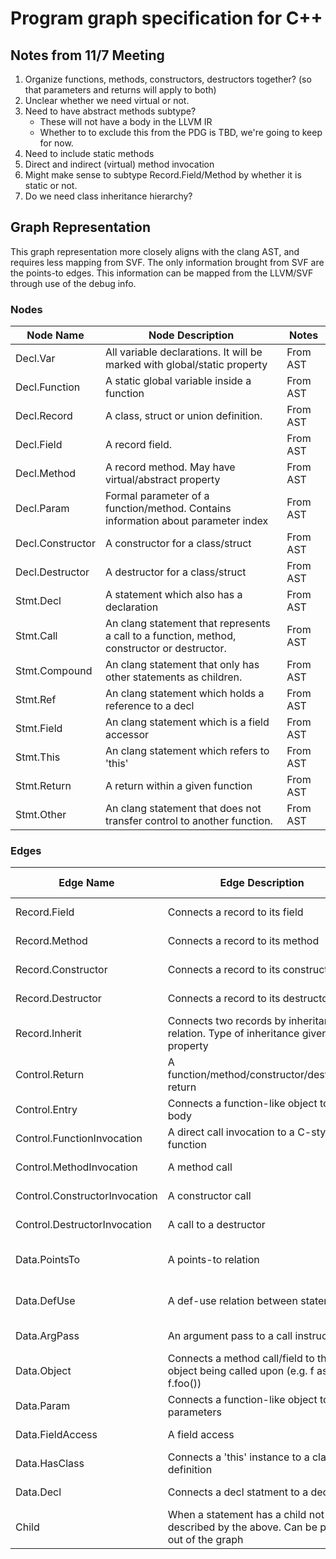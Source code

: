 # Program graph specification for C++

## Notes from 11/7 Meeting
1. Organize functions, methods, constructors, destructors together? (so that parameters and returns will apply to both)
2. Unclear whether we need virtual or not.
3. Need to have abstract methods subtype?
   - These will not have a body in the LLVM IR 
   - Whether to to exclude this from the PDG is TBD, we're going to keep for now. 
4. Need to include static methods 
5. Direct and indirect (virtual) method invocation 
6. Might make sense to subtype Record.Field/Method by whether it is static or not.  
7. Do we need class inheritance hierarchy?


## Graph Representation

This graph representation more closely aligns with the clang AST, and requires less mapping from 
SVF. The only information brought from SVF are the points-to edges. This information can be mapped
from the LLVM/SVF through use of the debug info.


### Nodes

| Node Name        | Node Description                                                                            | Notes    |
| ---------------- | ------------------------------------------------------------------------------------------- | -------- |
| Decl.Var         | All variable declarations. It will be marked with global/static property                    | From AST |
| Decl.Function    | A static global variable inside a function                                                  | From AST |
| Decl.Record      | A class, struct or union definition.                                                        | From AST |
| Decl.Field       | A record field.                                                                             | From AST |
| Decl.Method      | A record method. May have virtual/abstract property                                         | From AST |
| Decl.Param       | Formal parameter of a function/method. Contains information about parameter index           | From AST |
| Decl.Constructor | A constructor for a class/struct                                                            | From AST |
| Decl.Destructor  | A destructor for a class/struct                                                             | From AST |
| Stmt.Decl        | A statement which also has a declaration                                                    | From AST |
| Stmt.Call        | An clang statement that represents a call to a function, method, constructor or destructor. | From AST |
| Stmt.Compound    | An clang statement that only has other statements as children.                              | From AST |
| Stmt.Ref         | An clang statement which holds a reference to a decl                                        | From AST |
| Stmt.Field       | An clang statement which is a field accessor                                                | From AST |
| Stmt.This        | An clang statement which refers to 'this'                                                   | From AST |
| Stmt.Return      | A return within a given function                                                            | From AST |
| Stmt.Other       | An clang statement that does not transfer control to another function.                      | From AST |

### Edges

| Edge Name                     | Edge Description                                                                        | Source Type          | Destination Type | Notes          |
| ----------------------------- | --------------------------------------------------------------------------------------- | -------------------- | ---------------- | -------------- |
| Record.Field                  | Connects a record to its field                                                          | Decl.Record          | Decl.Field       | From AST       |
| Record.Method                 | Connects a record to its method                                                         | Decl.Record          | Decl.Method      | From AST       |
| Record.Constructor            | Connects a record to its constructor                                                    | Decl.Record          | Decl.Constructor | From AST       |
| Record.Destructor             | Connects a record to its destructor                                                     | Decl.Record          | Decl.Destructor  | From AST       |
| Record.Inherit                | Connects two records by inheritance relation. Type of inheritance given by a property   | Decl.Record          | Decl.Record      | From AST       |
| Control.Return                | A function/method/constructor/destructor return                                         | Stmt.Return          | Stmt.Call        | From AST       |
| Control.Entry                 | Connects a function-like object to it's body                                            | Decl                 | Stmt             | From AST       |
| Control.FunctionInvocation    | A direct call invocation to a C-style function                                          | Stmt.Call            | Decl.Function    | From AST       |
| Control.MethodInvocation      | A method call                                                                           | Stmt.Call            | Decl.Method      | From AST       |
| Control.ConstructorInvocation | A constructor call                                                                      | Stmt.Call            | Decl.Constructor | From AST       |
| Control.DestructorInvocation  | A call to a destructor                                                                  | Stmt.Call            | Decl.Destructor  | From AST       |
| Data.PointsTo                 | A points-to relation                                                                    | Decl                 | Decl             | From AST + SVF |
| Data.DefUse                   | A def-use relation between statements                                                   | Stmt.Decl            | Stmt.Ref         | From AST + SVF |
| Data.ArgPass                  | An argument pass to a call instruction                                                  | Stmt.Call            | Stmt             | From AST       |
| Data.Object                   | Connects a method call/field to the object being called upon (e.g. f as in f.foo())     | Stmt.Call/Stmt.Field | Stmt             | From AST       |
| Data.Param                    | Connects a function-like object to its parameters                                       | Decl                 | Decl.Param       | From AST       |
| Data.FieldAccess              | A field access                                                                          | Stmt                 | Decl.Field       | From AST       |
| Data.HasClass                 | Connects a 'this' instance to a class definition                                        | Stmt.This            | Decl.Record      | From AST       |
| Data.Decl                     | Connects a decl statment to a decl                                                      | Stmt.Decl            | Decl             | From AST       |
| Child                         | When a statement has a child not described by the above. Can be pruned out of the graph | Stmt                 | Stmt             | From AST       |